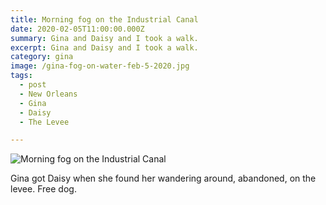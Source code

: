 ```yaml
---
title: Morning fog on the Industrial Canal
date: 2020-02-05T11:00:00.000Z
summary: Gina and Daisy and I took a walk.
excerpt: Gina and Daisy and I took a walk.
category: gina
image: /gina-fog-on-water-feb-5-2020.jpg
tags:
  - post 
  - New Orleans
  - Gina
  - Daisy
  - The Levee

---
```


![Morning fog on the Industrial Canal](/static/img/gina/gina-fog-on-water-feb-5-2020.jpg "Morning fog on the Industrial Canal")

Gina got Daisy when she found her wandering around, abandoned, on the levee. Free dog.